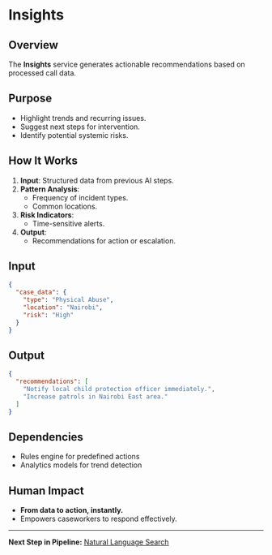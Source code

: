 # Insights

## Overview
The **Insights** service generates actionable recommendations based on processed call data.

## Purpose
- Highlight trends and recurring issues.
- Suggest next steps for intervention.
- Identify potential systemic risks.

## How It Works
1. **Input**: Structured data from previous AI steps.
2. **Pattern Analysis**:
   - Frequency of incident types.
   - Common locations.
3. **Risk Indicators**:
   - Time-sensitive alerts.
4. **Output**:
   - Recommendations for action or escalation.

## Input
```json
{
  "case_data": {
    "type": "Physical Abuse",
    "location": "Nairobi",
    "risk": "High"
  }
}
```

## Output
```json
{
  "recommendations": [
    "Notify local child protection officer immediately.",
    "Increase patrols in Nairobi East area."
  ]
}
```

## Dependencies
- Rules engine for predefined actions
- Analytics models for trend detection

## Human Impact
- **From data to action, instantly.**
- Empowers caseworkers to respond effectively.

---
**Next Step in Pipeline:** [Natural Language Search](./backup/natural-language.md)
